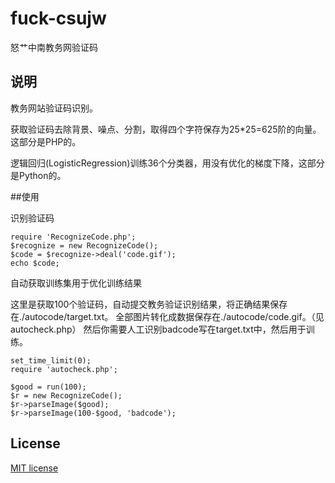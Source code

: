 # fuck-csujw

怒艹中南教务网验证码

## 说明

教务网站验证码识别。

获取验证码去除背景、噪点、分割，取得四个字符保存为25*25=625阶的向量。这部分是PHP的。

逻辑回归(LogisticRegression)训练36个分类器，用没有优化的梯度下降，这部分是Python的。

##使用

识别验证码

```
require 'RecognizeCode.php';
$recognize = new RecognizeCode();
$code = $recognize->deal('code.gif');
echo $code;
```

自动获取训练集用于优化训练结果

这里是获取100个验证码，自动提交教务验证识别结果，将正确结果保存在./autocode/target.txt。
全部图片转化成数据保存在./autocode/code.gif。（见autocheck.php）
然后你需要人工识别badcode写在target.txt中，然后用于训练。

```
set_time_limit(0);
require 'autocheck.php';

$good = run(100);
$r = new RecognizeCode();
$r->parseImage($good);
$r->parseImage(100-$good, 'badcode');
```

## License

[MIT license](http://opensource.org/licenses/MIT)